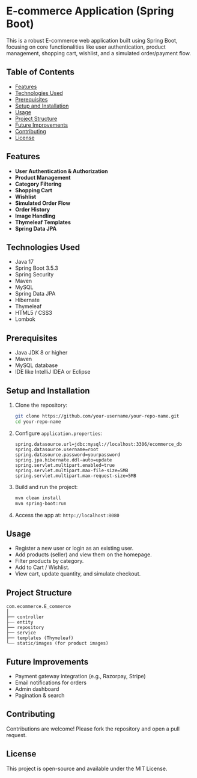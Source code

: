
# E-commerce Application (Spring Boot)

This is a robust E-commerce web application built using Spring Boot, focusing on core functionalities like user authentication, product management, shopping cart, wishlist, and a simulated order/payment flow.

## Table of Contents
- [Features](#features)
- [Technologies Used](#technologies-used)
- [Prerequisites](#prerequisites)
- [Setup and Installation](#setup-and-installation)
- [Usage](#usage)
- [Project Structure](#project-structure)
- [Future Improvements](#future-improvements)
- [Contributing](#contributing)
- [License](#license)

## Features
- **User Authentication & Authorization**
- **Product Management**
- **Category Filtering**
- **Shopping Cart**
- **Wishlist**
- **Simulated Order Flow**
- **Order History**
- **Image Handling**
- **Thymeleaf Templates**
- **Spring Data JPA**

## Technologies Used
- Java 17
- Spring Boot 3.5.3
- Spring Security
- Maven
- MySQL
- Spring Data JPA
- Hibernate
- Thymeleaf
- HTML5 / CSS3
- Lombok

## Prerequisites
- Java JDK 8 or higher
- Maven
- MySQL database
- IDE like IntelliJ IDEA or Eclipse

## Setup and Installation
1. Clone the repository:
   ```bash
   git clone https://github.com/your-username/your-repo-name.git
   cd your-repo-name
   ```

2. Configure `application.properties`:
   ```properties
   spring.datasource.url=jdbc:mysql://localhost:3306/ecommerce_db
   spring.datasource.username=root
   spring.datasource.password=yourpassword
   spring.jpa.hibernate.ddl-auto=update
   spring.servlet.multipart.enabled=true
   spring.servlet.multipart.max-file-size=5MB
   spring.servlet.multipart.max-request-size=5MB
   ```

3. Build and run the project:
   ```bash
   mvn clean install
   mvn spring-boot:run
   ```

4. Access the app at: `http://localhost:8080`

## Usage
- Register a new user or login as an existing user.
- Add products (seller) and view them on the homepage.
- Filter products by category.
- Add to Cart / Wishlist.
- View cart, update quantity, and simulate checkout.

## Project Structure
```
com.ecommerce.E_commerce
│
├── controller
├── entity
├── repository
├── service
├── templates (Thymeleaf)
└── static/images (for product images)
```

## Future Improvements
- Payment gateway integration (e.g., Razorpay, Stripe)
- Email notifications for orders
- Admin dashboard
- Pagination & search

## Contributing
Contributions are welcome! Please fork the repository and open a pull request.

## License
This project is open-source and available under the MIT License.
